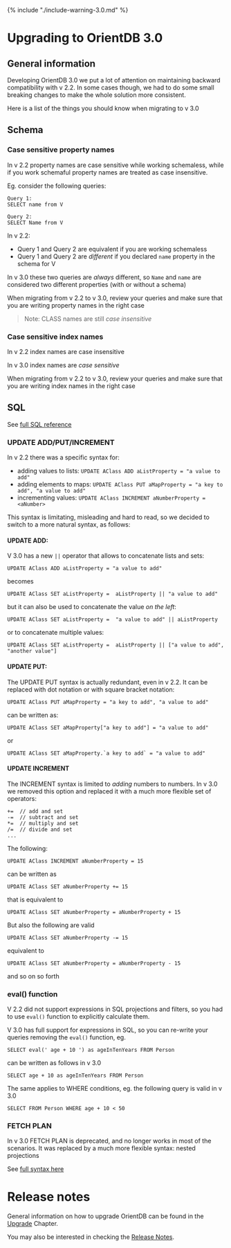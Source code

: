 
{% include "./include-warning-3.0.md" %}

# Upgrading to OrientDB 3.0

## General information

Developing OrientDB 3.0 we put a lot of attention on maintaining backward compatibility with v 2.2. In some cases though, we had to do some small breaking changes to make the whole solution more consistent. 

Here is a list of the things you should know when migrating to v 3.0

## Schema

### Case sensitive property names

In v 2.2 property names are case sensitive while working schemaless, while if you work schemaful property names are treated as case insensitive.

Eg. consider the following queries:

```
Query 1:
SELECT name from V

Query 2:
SELECT Name from V
```

In v 2.2:
- Query 1 and Query 2 are equivalent if you are working schemaless
- Query 1 and Query 2 are *different* if you declared `name` property in the schema for V


In v 3.0 these two queries are *always* different, so `Name` and `name` are considered two different properties (with or without a schema)

When migrating from v 2.2 to v 3.0, review your queries and make sure that you are writing property names in the right case

> Note: CLASS names are still *case insensitive*

### Case sensitive index names

In v 2.2 index names are case insensitive

In v 3.0 index names are *case sensitive*

When migrating from v 2.2 to v 3.0, review your queries and make sure that you are writing index names in the right case

## SQL

See [full SQL reference](sql/SQL-Syntax.html)

### UPDATE ADD/PUT/INCREMENT

In v 2.2 there was a specific syntax for:
- adding values to lists: `UPDATE AClass ADD aListProperty = "a value to add"`
- adding elements to maps: `UPDATE AClass PUT aMapProperty = "a key to add", "a value to add"`
- incrementing values: `UPDATE AClass INCREMENT aNumberProperty = <aNumber>`

This syntax is limitating, misleading and hard to read, so we decided to switch to a more natural syntax, as follows:

#### UPDATE ADD:

V 3.0 has a new `||` operator that allows to concatenate lists and sets:

```
UPDATE AClass ADD aListProperty = "a value to add"
```
becomes
```
UPDATE AClass SET aListProperty =  aListProperty || "a value to add"
```
but it can also be used to concatenate the value *on the left*:
```
UPDATE AClass SET aListProperty =  "a value to add" || aListProperty
```
or to concatenate multiple values:
```
UPDATE AClass SET aListProperty =  aListProperty || ["a value to add", "another value"]
```

#### UPDATE PUT:

The UPDATE PUT syntax is actually redundant, even in v 2.2. It can be replaced with dot notation or with square bracket notation:

```
UPDATE AClass PUT aMapProperty = "a key to add", "a value to add"
```
can be written as:
```
UPDATE AClass SET aMapProperty["a key to add"] = "a value to add"
```
or
```
UPDATE AClass SET aMapProperty.`a key to add` = "a value to add"
```

#### UPDATE INCREMENT

The INCREMENT syntax is limited to *adding* numbers to numbers. In v 3.0 we removed this option and replaced it with a much more flexible set of operators:

```
+=  // add and set
-=  // subtract and set
*=  // multiply and set
/=  // divide and set
...
```

The following:

```
UPDATE AClass INCREMENT aNumberProperty = 15
```
can be written as
```
UPDATE AClass SET aNumberProperty += 15
```
that is equivalent to
```
UPDATE AClass SET aNumberProperty = aNumberProperty + 15
```


But also the following are valid
```
UPDATE AClass SET aNumberProperty -= 15 
```
equivalent to
```
UPDATE AClass SET aNumberProperty = aNumberProperty - 15 
```
and so on so forth

### eval() function

V 2.2 did not support expressions in SQL projections and filters, so you had to use `eval()` function to explicitly calculate them.

V 3.0 has full support for expressions in SQL, so you can re-write your queries removing the `eval()` function, eg.

```
SELECT eval(' age + 10 ') as ageInTenYears FROM Person
```
can be written as follows in v 3.0
```
SELECT age + 10 as ageInTenYears FROM Person
```

The same applies to WHERE conditions, eg. the following query is valid in v 3.0

```
SELECT FROM Person WHERE age + 10 < 50
```

### FETCH PLAN

In v 3.0 FETCH PLAN is deprecated, and no longer works in most of the scenarios.
It was replaced by a much more flexible syntax: nested projections

See [full syntax here](sql/SQL-Projections.html#nested-projections)


# Release notes

General information on how to upgrade OrientDB can be found in the [Upgrade](../Upgrade.md) Chapter.

You may also be interested in checking the [Release Notes](../Release-Notes.md).
